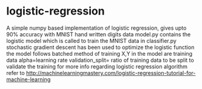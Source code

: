 # logistic-regression
A simple numpy based implementation of logistic regression, gives upto 90% accuracy with MNIST hand written digits  data
model.py contains the logistic model which is called to train the MNIST data in classifier.py
stochastic gradient descent has been used to optimize the logistic function
the model follows batched method of training
X,Y in the model are training data
alpha=learning rate
validation_split= ratio of training data to be split to validate the training
for more info regarding logistic regression algorithm refer to http://machinelearningmastery.com/logistic-regression-tutorial-for-machine-learning
